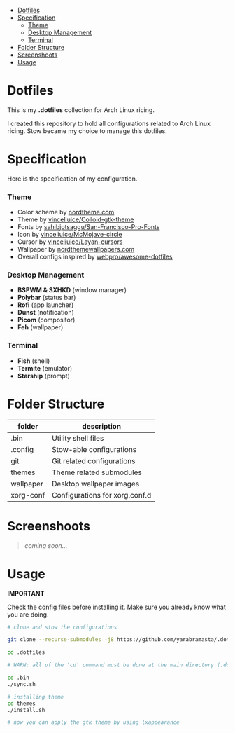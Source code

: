 - [Dotfiles](#dotfiles)
- [Specification](#specification)
    - [Theme](#theme)
    - [Desktop Management](#desktop-management)
    - [Terminal](#terminal)
- [Folder Structure](#folder-structure)
- [Screenshoots](#screenshoots)
- [Usage](#usage)

# Dotfiles

This is my **.dotfiles** collection for Arch Linux ricing.

I created this repository to hold all configurations related to Arch Linux ricing. Stow became my choice to manage this dotfiles.

# Specification

Here is the specification of my configuration.

### Theme

- Color scheme by [nordtheme.com](https://www.nordtheme.com/docs/colors-and-palettes)
- Theme by [vinceliuice/Colloid-gtk-theme](https://github.com/vinceliuice/Colloid-gtk-theme)
- Fonts by [sahibjotsaggu/San-Francisco-Pro-Fonts](https://github.com/sahibjotsaggu/San-Francisco-Pro-Fonts)
- Icon by [vinceliuice/McMojave-circle](https://github.com/vinceliuice/McMojave-circle)
- Cursor by [vinceliuice/Layan-cursors](https://github.com/vinceliuice/Layan-cursors)
- Wallpaper by [nordthemewallpapers.com](https://nordthemewallpapers.com)
- Overall configs inspired by [webpro/awesome-dotfiles](https://github.com/webpro/awesome-dotfiles)

### Desktop Management

- **BSPWM & SXHKD** (window manager)
- **Polybar** (status bar)
- **Rofi** (app launcher)
- **Dunst** (notification)
- **Picom** (compositor)
- **Feh** (wallpaper)

### Terminal

- **Fish** (shell)
- **Termite** (emulator)
- **Starship** (prompt)

# Folder Structure

| folder | description |
|--|--|
|.bin|Utility shell files|
|.config|Stow-able configurations|
|git|Git related configurations|
|themes|Theme related submodules|
|wallpaper|Desktop wallpaper images|
|xorg-conf|Configurations for xorg.conf.d|

# Screenshoots

> _coming soon..._

# Usage

**IMPORTANT**

Check the config files before installing it. Make sure you already know what you are doing.

```bash
# clone and stow the configurations

git clone --recurse-submodules -j8 https://github.com/yarabramasta/.dotfiles.git

cd .dotfiles

# WARN: all of the 'cd' command must be done at the main directory (.dotfiles)

cd .bin
./sync.sh

# installing theme
cd themes
./install.sh

# now you can apply the gtk theme by using lxappearance
```